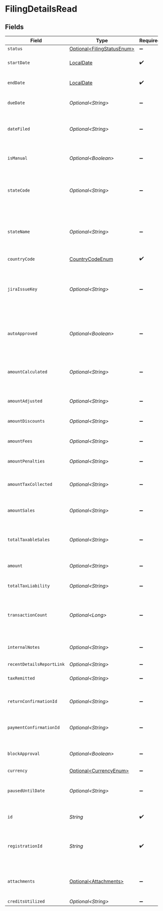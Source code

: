 # FilingDetailsRead


## Fields

| Field                                                                                     | Type                                                                                      | Required                                                                                  | Description                                                                               |
| ----------------------------------------------------------------------------------------- | ----------------------------------------------------------------------------------------- | ----------------------------------------------------------------------------------------- | ----------------------------------------------------------------------------------------- |
| `status`                                                                                  | [Optional\<FilingStatusEnum>](../../models/components/FilingStatusEnum.md)                | :heavy_minus_sign:                                                                        | N/A                                                                                       |
| `startDate`                                                                               | [LocalDate](https://docs.oracle.com/javase/8/docs/api/java/time/LocalDate.html)           | :heavy_check_mark:                                                                        | The start date of the filing period.                                                      |
| `endDate`                                                                                 | [LocalDate](https://docs.oracle.com/javase/8/docs/api/java/time/LocalDate.html)           | :heavy_check_mark:                                                                        | The end date of the filing period.                                                        |
| `dueDate`                                                                                 | *Optional\<String>*                                                                       | :heavy_minus_sign:                                                                        | The due date of the filing.                                                               |
| `dateFiled`                                                                               | *Optional\<String>*                                                                       | :heavy_minus_sign:                                                                        | The date the filing was completed, if applicable.                                         |
| `isManual`                                                                                | *Optional\<Boolean>*                                                                      | :heavy_minus_sign:                                                                        | Indicates if the filing was done manually.                                                |
| `stateCode`                                                                               | *Optional\<String>*                                                                       | :heavy_minus_sign:                                                                        | The code of the state associated with the filing (e.g., IA, NY).                          |
| `stateName`                                                                               | *Optional\<String>*                                                                       | :heavy_minus_sign:                                                                        | The name of the state associated with the filing<br/>        (e.g., Iowa, New York).      |
| `countryCode`                                                                             | [CountryCodeEnum](../../models/components/CountryCodeEnum.md)                             | :heavy_check_mark:                                                                        | N/A                                                                                       |
| `jiraIssueKey`                                                                            | *Optional\<String>*                                                                       | :heavy_minus_sign:                                                                        | The associated JIRA issue key for tracking the filing,<br/>        if available. Can be null. |
| `autoApproved`                                                                            | *Optional\<Boolean>*                                                                      | :heavy_minus_sign:                                                                        | Indicates if the filing was auto-approved. Defaults to false.                             |
| `amountCalculated`                                                                        | *Optional\<String>*                                                                       | :heavy_minus_sign:                                                                        | The calculated amount for the filing. Defaults to 0.00.                                   |
| `amountAdjusted`                                                                          | *Optional\<String>*                                                                       | :heavy_minus_sign:                                                                        | Adjusted amount, if any.                                                                  |
| `amountDiscounts`                                                                         | *Optional\<String>*                                                                       | :heavy_minus_sign:                                                                        | Discounts applied to the filing.                                                          |
| `amountFees`                                                                              | *Optional\<String>*                                                                       | :heavy_minus_sign:                                                                        | Discounts applied to the amount.                                                          |
| `amountPenalties`                                                                         | *Optional\<String>*                                                                       | :heavy_minus_sign:                                                                        | Penalties applied to the filing.                                                          |
| `amountTaxCollected`                                                                      | *Optional\<String>*                                                                       | :heavy_minus_sign:                                                                        | Total tax collected during the filing period.                                             |
| `amountSales`                                                                             | *Optional\<String>*                                                                       | :heavy_minus_sign:                                                                        | Total sales amount during the filing period.                                              |
| `totalTaxableSales`                                                                       | *Optional\<String>*                                                                       | :heavy_minus_sign:                                                                        | Total taxable amount during the filing period.                                            |
| `amount`                                                                                  | *Optional\<String>*                                                                       | :heavy_minus_sign:                                                                        | Final amount due for the filing.                                                          |
| `totalTaxLiability`                                                                       | *Optional\<String>*                                                                       | :heavy_minus_sign:                                                                        | Total tax liability for the filing.                                                       |
| `transactionCount`                                                                        | *Optional\<Long>*                                                                         | :heavy_minus_sign:                                                                        | Total number of transactions associated with the filing.                                  |
| `internalNotes`                                                                           | *Optional\<String>*                                                                       | :heavy_minus_sign:                                                                        | Notes or comments related to the filing.                                                  |
| `recentDetailsReportLink`                                                                 | *Optional\<String>*                                                                       | :heavy_minus_sign:                                                                        | N/A                                                                                       |
| `taxRemitted`                                                                             | *Optional\<String>*                                                                       | :heavy_minus_sign:                                                                        | The amount of tax remitted.                                                               |
| `returnConfirmationId`                                                                    | *Optional\<String>*                                                                       | :heavy_minus_sign:                                                                        | Return confirmation ID, if applicable.                                                    |
| `paymentConfirmationId`                                                                   | *Optional\<String>*                                                                       | :heavy_minus_sign:                                                                        | Payment confirmation ID, if applicable.                                                   |
| `blockApproval`                                                                           | *Optional\<Boolean>*                                                                      | :heavy_minus_sign:                                                                        | Indicates if the filing can be approved.                                                  |
| `currency`                                                                                | [Optional\<CurrencyEnum>](../../models/components/CurrencyEnum.md)                        | :heavy_minus_sign:                                                                        | N/A                                                                                       |
| `pausedUntilDate`                                                                         | *Optional\<String>*                                                                       | :heavy_minus_sign:                                                                        | Indicates the date when filing will be unpaused.                                          |
| `id`                                                                                      | *String*                                                                                  | :heavy_check_mark:                                                                        | Unique identifier for the filing.                                                         |
| `registrationId`                                                                          | *String*                                                                                  | :heavy_check_mark:                                                                        | Identifier for the registration associated with the filing.                               |
| `attachments`                                                                             | [Optional\<Attachments>](../../models/components/Attachments.md)                          | :heavy_minus_sign:                                                                        | List of attachments associated with the filing, if any.                                   |
| `creditsUtilized`                                                                         | *Optional\<String>*                                                                       | :heavy_minus_sign:                                                                        | N/A                                                                                       |